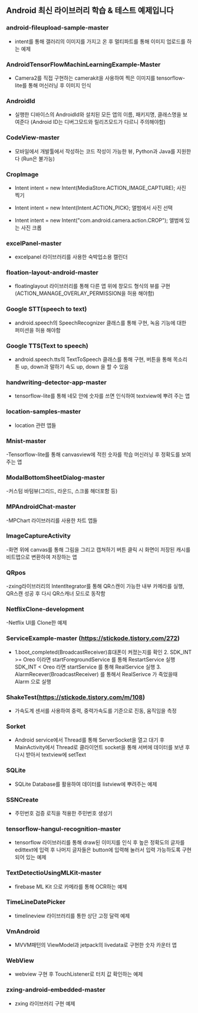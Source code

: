 ## Android 최신 라이브러리 학습 & 테스트 예제입니다


### android-fileupload-sample-master
- intent를 통해 갤러리의 이미지를 가지고 온 후 멀티파트를 통해 이미지 업로드를 하는 예제


### AndroidTensorFlowMachinLearningExample-Master
- Camera2를 직접 구현하는 camerakit을 사용하여 찍은 이미지를 tensorflow-lite를 통해 머신러닝 후 이미지 인식

### AndroidId
- 실행한 디바이스의 AndroidId와 설치된 모든 앱의 이름, 패키지명, 클래스명을 보여준다
  (Android ID는 디버그모드와 릴리즈모드가 다르니 주의해야함)  

### CodeView-master
- 모바일에서 개발툴에서 작성하는 코드 작성이 가능한 뷰, Python과 Java를 지원한다
  (Run은 불가능)

### CropImage
- Intent intent = new Intent(MediaStore.ACTION_IMAGE_CAPTURE); 사진 찍기
 
- Intent intent = new Intent(Intent.ACTION_PICK); 앨범에서 사진 선택
  
- Intent intent = new Intent("com.android.camera.action.CROP"); 앨범에 있는 사진 크롭 

### excelPanel-master
- excelpanel 라이브러리를 사용한 숙박업소용 캘린더

### floation-layout-android-master
- floatinglayout 라이브러리를 통해 다른 앱 위에 창모드 형식의 뷰를 구현 (ACTION_MANAGE_OVERLAY_PERMISSION을 허용 해야함)
								
### Google STT(speech to text)
- android.speech의 SpeechRecognizer 클래스를 통해 구현, 녹음 기능에 대한 퍼미션을 허용 해야함

### Google TTS(Text to speech)
- android.speech.tts의 TextToSpeech 클래스를 통해 구현, 버튼을 통해 목소리 톤 up, down과 말하기 속도 up, down 을 할 수 있음

### handwriting-detector-app-master
- tensorflow-lite를 통해 네모 안에 숫자를 쓰면 인식하여 textview에 뿌려 주는 앱

### location-samples-master
- location 관련 앱들

### Mnist-master
-Tensorflow-lite를 통해 canvasview에 적힌 숫자를 학습 머신러닝 후 정확도를 보여 주는 앱

### ModalBottomSheetDialog-master
-커스텀 바텀뷰(그리드, 라운드, 스크롤 해더포함 등)

### MPAndroidChat-master
-MPChart 라이브러리를 사용한 차트 앱들

### ImageCaptureActivity
-화면 위에 canvas를 통해 그림을 그리고 캡쳐하기 버튼 클릭 시 화면이 저장된 캐시를 비트맵으로 변환하여 저장하는 앱

### QRpos
-zxing라이브러리의 IntentItegrator를 통해 QR스캔이 가능한 내부 카메라를 실행, QR스캔 성공 후 다시 QR스캐너 모드로 동작함

### NetflixClone-development
-Netflix UI를 Clone한 예제

### ServiceExample-master (https://stickode.tistory.com/272)
- 1.boot_completed(BroadcastReceiver)휴대폰이 켜졌는지를 확인
  2. SDK_INT >= Oreo 이라면 startForegroundService 를 통해 RestartService 실행
     SDK_INT < Oreo 라면 startService 를 통해 RealService 실행
  3. AlarmRecever(BroadcastReceiver) 를 통해서 RealSerivce 가 죽었을때 Alarm 으로 실행

### ShakeTest(https://stickode.tistory.com/m/108)
- 가속도계 센서를 사용하여 중력, 중력가속도를 기준으로 진동, 움직임을 측정

### Sorket
- Android service에서 Thread를 통해 ServerSocket을 열고 대기 후 MainActivity에서 Thread로 클라이언트 socket을 통해 서버에 데이터를 보낸 후 다시 받아서 textview에 setText

### SQLite
- SQLite Database를 활용하여 데이터를 listview에 뿌려주는 예제

### SSNCreate
- 주민번호 검증 로직을 적용한 주민번호 생성기

### tensorflow-hangul-recognition-master
- tensorflow 라이브러리를 통해 draw된 이미지를 인식 후 높은 정확도의 글자를 edittext에 입력 후 나머지 글자들은 button에 입력해 눌러서 입력 가능하도록 구현되어 있는 예제

### TextDetectioUsingMLKit-master
- firebase ML Kit 으로 카메라를 통해 OCR하는 예제

### TimeLineDatePicker
- timelineview 라이브러리를 통한 상단 고정 달력 예제

### VmAndroid
- MVVM패턴의 ViewModel과 jetpack의 livedata로 구현한 숫자 카운터 앱

### WebView 
- webview 구현 후 TouchListener로 터치 값 확인하는 예제

### zxing-android-embedded-master 
- zxing 라이브러리 구현 예제
